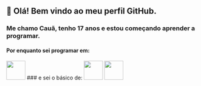 ## 👋 Olá! Bem vindo ao meu perfil GitHub.
### Me chamo Cauã, tenho 17 anos e estou começando aprender a programar.
#### Por enquanto sei programar em: 
<img src="https://github.com/yurijserrano/Github-Profile-Readme-Logos/blob/master/programming%20languages/python.svg" alt="" width="50"> 
### e sei o básico de:
<img src="https://github.com/yurijserrano/Github-Profile-Readme-Logos/blob/master/programming%20languages/javascript.svg" alt="" width="50"> <img src="https://cdn.jsdelivr.net/gh/devicons/devicon/icons/html5/html5-original-wordmark.svg" width="50"/>

